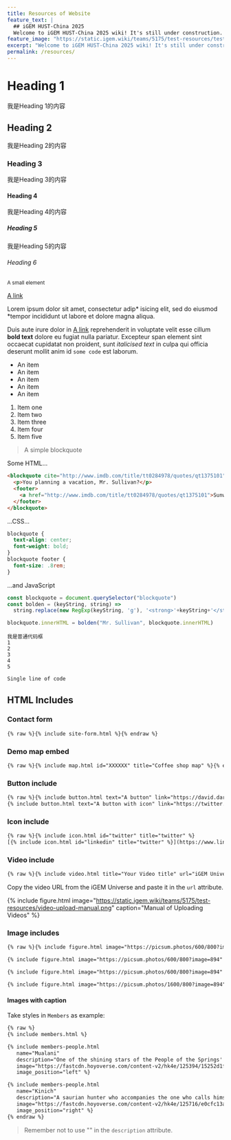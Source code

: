 ```yaml
---
title: Resources of Website
feature_text: |
  ## iGEM HUST-China 2025
  Welcome to iGEM HUST-China 2025 wiki! It's still under construction. Please stay tuned for more information.
feature_image: "https://static.igem.wiki/teams/5175/test-resources/test-image-1300x400.jpg"
excerpt: "Welcome to iGEM HUST-China 2025 wiki! It's still under construction. Please stay tuned for more information."
permalink: /resources/
---
```


# Heading 1
我是Heading 1的内容
## Heading 2
我是Heading 2的内容
### Heading 3
我是Heading 3的内容
#### Heading 4
我是Heading 4的内容
##### Heading 5
我是Heading 5的内容
###### Heading 6

<small>A small element</small>

[A link](https://david.darn.es "A link")

Lorem ipsum dolor sit amet, consectetur adip* isicing elit, sed do eiusmod *tempor incididunt ut labore et dolore magna aliqua.

Duis aute irure dolor in [A link](https://david.darn.es "A link") reprehenderit in voluptate velit esse cillum **bold text** dolore eu fugiat nulla pariatur. Excepteur span element sint occaecat cupidatat non proident, sunt _italicised text_ in culpa qui officia deserunt mollit anim id `some code` est laborum.

* An item
* An item
* An item
* An item
* An item

1. Item one
2. Item two
3. Item three
4. Item four
5. Item five

> A simple blockquote

Some HTML...

``` html
<blockquote cite="http://www.imdb.com/title/tt0284978/quotes/qt1375101">
  <p>You planning a vacation, Mr. Sullivan?</p>
  <footer>
    <a href="http://www.imdb.com/title/tt0284978/quotes/qt1375101">Sunways Security Guard</a>
  </footer>
</blockquote>
```

...CSS...

``` css
blockquote {
  text-align: center;
  font-weight: bold;
}
blockquote footer {
  font-size: .8rem;
}
```

...and JavaScript

``` js
const blockquote = document.querySelector("blockquote")
const bolden = (keyString, string) =>
  string.replace(new RegExp(keyString, 'g'), '<strong>'+keyString+'</strong>')

blockquote.innerHTML = bolden("Mr. Sullivan", blockquote.innerHTML)
```

```
我是普通代码框
1
2
3
4
5
```

`Single line of code`

## HTML Includes

### Contact form

``` html
{% raw %}{% include site-form.html %}{% endraw %}
```

### Demo map embed

``` html
{% raw %}{% include map.html id="XXXXXX" title="Coffee shop map" %}{% endraw %}
```

### Button include


<!-- {% include button.html text="A button" link="https://david.darn.es" %}

{% include button.html text="A button with icon" link="https://twitter.com/daviddarnes" icon="twitter" %} -->

``` html
{% raw %}{% include button.html text="A button" link="https://david.darn.es" %}
{% include button.html text="A button with icon" link="https://twitter.com/daviddarnes" icon="twitter" %}{% endraw %}
```

### Icon include

``` html
{% raw %}{% include icon.html id="twitter" title="twitter" %}
[{% include icon.html id="linkedin" title="twitter" %}](https://www.linkedin.com/in/daviddarnes){% endraw %}
```

### Video include

``` html
{% raw %}{% include video.html title="Your Video title" url="iGEM Universe Video URL" caption="Your Video Caption" %}{% endraw %}
```

Copy the video URL from the iGEM Universe and paste it in the `url` attribute.

{% include figure.html image="https://static.igem.wiki/teams/5175/test-resources/video-upload-manual.png" caption="Manual of Uploading Videos" %}

### Image includes


``` html
{% raw %}{% include figure.html image="https://picsum.photos/600/800?image=894" caption="Image with caption" width="300" height="800" %}

{% include figure.html image="https://picsum.photos/600/800?image=894" caption="Right aligned image" position="right" width="300" height="800" %}

{% include figure.html image="https://picsum.photos/600/800?image=894" caption="Left aligned image" position="left" width="300" height="800" %}

{% include figure.html image="https://picsum.photos/1600/800?image=894" alt="Image with just alt text" %}{% endraw %}
```

#### Images with caption

Take styles in `Members` as example:

``` html
{% raw %}
{% include members.html %}

{% include members-people.html 
   name="Mualani" 
   description="One of the shining stars of the People of the Springs' new generation of young quides. If you've come to Natlan for sightseeing, there's no better companion you could choose." 
   image="https://fastcdn.hoyoverse.com/content-v2/hk4e/125394/15252d1fb7f5cb3b5f6441f507abfefd_638784673605744288.png" 
   image_position="left" %}

{% include members-people.html 
   name="Kinich" 
   description="A saurian hunter who accompanies the one who calls himself 'Dragonlord'. He often accepts commissions that no one else wants, and is equally skilled at appraising the price." 
   image="https://fastcdn.hoyoverse.com/content-v2/hk4e/125716/e0cfc13a904c1fc542924ae1e4d61da5_7486504169372511290.png" 
   image_position="right" %}
{% endraw %}
```

> Remember not to use "" in the `description` attribute.